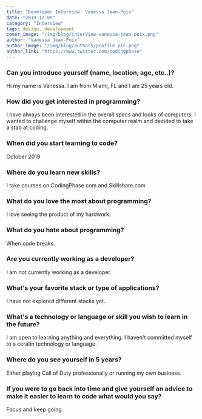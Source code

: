 ```yaml
---
title: "Developer Interview: Vanessa Jean-Poix"
date: "2019-12-09"
category: "Interview"
tags: design, development
cover_image: "/img/blog/interview-vanessa-jean-poix.png"
author: "Vanessa Jean-Poix"
author_image: "/img/blog/authors/profile pic.png"
author_link: "https://www.twitter.com/codingphase"
---
```


### Can you introduce yourself (name, location, age, etc..)?

Hi my name is Vanessa. I am from Miami, FL and I am 25 years old.

### How did you get interested in programming?

I have always been interested in the overall specs and looks of computers. I wanted to challenge myself within the computer realm and decided to take a stab at coding.

### When did you start learning to code?

October 2019

### Where do you learn new skills?

I take courses on CodingPhase.com and Skillshare.com

### What do you love the most about programming?

I love seeing the product of my hardwork.

### What do you hate about programming?

When code breaks.

### Are you currently working as a developer?

I am not currently working as a developer.

### What's your favorite stack or type of applications?

I have not explored different stacks yet.

### What's a technology or language or skill you wish to learn in the future?

I am open to learning anything and everything. I haven't committed myself to a ceratin technology or language.

### Where do you see yourself in 5 years?

Either playing Call of Duty professionally or running my own business.

### If you were to go back into time and give yourself an advice to make it easier to learn to code what would you say?

Focus and keep going.
